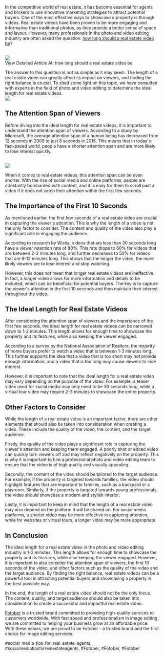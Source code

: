 <p>In the competitive world of real estate, it has become essential for agents and brokers to use innovative marketing strategies to attract potential buyers. One of the most effective ways to showcase a property is through videos. Real estate videos have been proven to be more engaging and informative than traditional photos, as they provide a better sense of space and layout. However, many professionals in the photo and video editing industry are often asked the question: <a href="https://fotober.com/how-long-should-a-real-estate-video-be">how long should a real estate video be</a>?</p><br><img src="https://fotober.com/_next/image?url=https%3A%2F%2Fapi-fotober.fotober.com%2Fassets%2F7f2274bd-dfb7-4e36-9eca-2946b41e686d&w=828&q=75"></br>
View Detailed Article At: how long should a real estate video be<p>The answer to this question is not as simple as it may seem. The length of a real estate video can greatly affect its impact on viewers, and finding the right balance is crucial. To shed some light on this topic, we have consulted with experts in the field of photo and video editing to determine the ideal length for real estate videos.<br><img src="https://api-fotober.fotober.com/assets/02ab7d0f-87ec-4a35-a429-45c9c5fb8461.jpg?width=1427&height=948"></br><h2>The Attention Span of Viewers</h2><p>Before diving into the ideal length for real estate videos, it is important to understand the attention span of viewers. According to a study by Microsoft, the average attention span of a human being has decreased from 12 seconds in 2000 to just 8 seconds in 2015. This means that in today's fast-paced world, people have a shorter attention span and are more likely to lose interest quickly.</p><br><img src="https://api-fotober.fotober.com/assets/625e8afd-a28c-4c4b-809c-6c7e84f15235.jpg?width=1403&height=936"></br><p>When it comes to real estate videos, this attention span can be even shorter. With the rise of social media and online platforms, people are constantly bombarded with content, and it is easy for them to scroll past a video if it does not catch their attention within the first few seconds.<h2>The Importance of the First 10 Seconds</h2><p>As mentioned earlier, the first few seconds of a real estate video are crucial in capturing the viewer's attention. This is why the length of a video is not the only factor to consider. The content and quality of the video also play a significant role in engaging the audience.</p><p>According to research by Wistia, videos that are less than 30 seconds long have a viewer retention rate of 80%. This rate drops to 60% for videos that are between 2-3 minutes long, and further decreases to 50% for videos that are 6-12 minutes long. This shows that the longer the video, the more likely viewers are to lose interest and stop watching.<p>However, this does not mean that longer real estate videos are ineffective. In fact, a longer video allows for more information and details to be included, which can be beneficial for potential buyers. The key is to capture the viewer's attention in the first 10 seconds and then maintain their interest throughout the video.</p><h2>The Ideal Length for Real Estate Videos</h2><p>After considering the attention span of viewers and the importance of the first few seconds, the ideal length for real estate videos can be narrowed down to 1-2 minutes. This length allows for enough time to showcase the property and its features, while also keeping the viewer engaged.</p><p>According to a survey by the National Association of Realtors, the majority of home buyers prefer to watch a video that is between 1-3 minutes long. This further supports the idea that a video that is too short may not provide enough information, and a video that is too long may cause viewers to lose interest.</p><p>However, it is important to note that the ideal length for a real estate video may vary depending on the purpose of the video. For example, a teaser video used for social media may only need to be 30 seconds long, while a virtual tour video may require 2-3 minutes to showcase the entire property.</p><h2>Other Factors to Consider</h2><p>While the length of a real estate video is an important factor, there are other elements that should also be taken into consideration when creating a video. These include the quality of the video, the content, and the target audience.</p><p>Firstly, the quality of the video plays a significant role in capturing the viewer's attention and keeping them engaged. A poorly shot or edited video can quickly turn viewers off and may reflect negatively on the property. This is why it is important to hire a professional photo and video editing team to ensure that the video is of high quality and visually appealing.</p><p>Secondly, the content of the video should be tailored to the target audience. For example, if the property is targeted towards families, the video should highlight features that are important to families, such as a backyard or a playroom. Similarly, if the property is targeted towards young professionals, the video should showcase a modern and stylish interior.</p><p>Lastly, it is important to keep in mind that the length of a real estate video may also depend on the platform it will be shared on. For social media platforms, a shorter video may be more effective in capturing attention, while for websites or virtual tours, a longer video may be more appropriate.</p><h2>In Conclusion</h2><p>The ideal length for a real estate video in the photo and video editing industry is 1-2 minutes. This length allows for enough time to showcase the property and its features, while also keeping the viewer engaged. However, it is important to also consider the attention span of viewers, the first 10 seconds of the video, and other factors such as the quality of the video and the target audience. By finding the right balance, real estate videos can be a powerful tool in attracting potential buyers and showcasing a property in the best possible way.</p><p>In the end, the length of a real estate video should not be the only focus. The content, quality, and target audience should also be taken into consideration to create a successful and impactful real estate video.</p><p><a href="https://fotober.com/">Fotober</a> is a trusted brand committed to providing high-quality services to customers worldwide. With fast speed and professionalism in image editing, we are committed to helping your business grow at an affordable price. With these values, we are proud to be Fotober - a trusted brand and the first choice for image editing services.</p>
#social_media_tips_for_real_estate_agents, #socialmediatipsforrealestateagents, #Fotober, #Fotober, #Fotober
